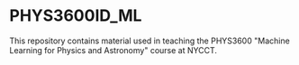 # PHYS3600ID_ML

This repository contains material used in teaching the PHYS3600 "Machine Learning for Physics and Astronomy" course at NYCCT.
